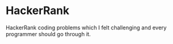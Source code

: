 # HackerRank
HackerRank coding problems which I felt challenging and every programmer should go through it.
